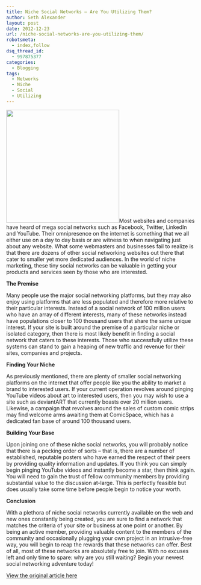 ```yaml
---
title: Niche Social Networks – Are You Utilizing Them?
author: Seth Alexander
layout: post
date: 2012-12-23
url: /niche-social-networks-are-you-utilizing-them/
robotsmeta:
  - index,follow
dsq_thread_id:
  - 997875377
categories:
  - Blogging
tags:
  - Networks
  - Niche
  - Social
  - Utilizing
---
```

<img class="alignleft size-full wp-image-1249" title="Niche Social Networks" alt="" src="http://sethaalexander.com/wp-content/uploads/2012/12/wpid-Niche-Social-Networks.jpg" width="300" height="300" />Most websites and companies have heard of mega social networks such as Facebook, Twitter, LinkedIn and YouTube. Their omnipresence on the internet is something that we all either use on a day to day basis or are witness to when navigating just about any website. What some webmasters and businesses fail to realize is that there are dozens of other social networking websites out there that cater to smaller yet more dedicated audiences. In the world of niche marketing, these tiny social networks can be valuable in getting your products and services seen by those who are interested.

**The Premise**

Many people use the major social networking platforms, but they may also enjoy using platforms that are less populated and therefore more relative to their particular interests. Instead of a social network of 100 million users who have an array of different interests, many of these networks instead have populations closer to 100 thousand users that share the same unique interest. If your site is built around the premise of a particular niche or isolated category, then there is most likely benefit in finding a social network that caters to these interests. Those who successfully utilize these systems can stand to gain a heaping of new traffic and revenue for their sites, companies and projects.

**Finding Your Niche**

As previously mentioned, there are plenty of smaller social networking platforms on the internet that offer people like you the ability to market a brand to interested users. If your current operation revolves around pinging YouTube videos about art to interested users, then you may wish to use a site such as deviantART that currently boasts over 20 million users. Likewise, a campaign that revolves around the sales of custom comic strips may find welcome arms awaiting them at ComicSpace, which has a dedicated fan base of around 100 thousand users.

**Building Your Base**

Upon joining one of these niche social networks, you will probably notice that there is a pecking order of sorts – that is, there are a number of established, reputable posters who have earned the respect of their peers by providing quality information and updates. If you think you can simply begin pinging YouTube videos and instantly become a star, then think again. You will need to gain the trust of fellow community members by providing substantial value to the discussion at-large. This is perfectly feasible but does usually take some time before people begin to notice your worth.

**Conclusion**

With a plethora of niche social networks currently available on the web and new ones constantly being created, you are sure to find a network that matches the criteria of your site or business at one point or another. By being an active member, providing valuable content to the members of the community and occasionally plugging your own project in an intrusive-free way, you will begin to reap the rewards that these networks can offer. Best of all, most of these networks are absolutely free to join. With no excuses left and only time to spare: why are you still waiting? Begin your newest social networking adventure today!

<a href="http://pingler.com/blog/niche-social-networks-are-you-utilizing-them/" target="_blank" rel="nofollow">View the original article here</a>